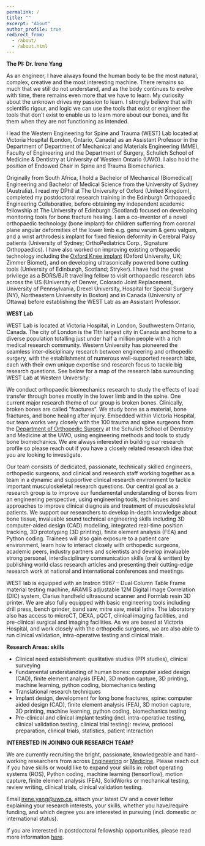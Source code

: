 ```yaml
---
permalink: /
title: ""
excerpt: "About"
author_profile: true
redirect_from: 
  - /about/
  - /about.html
---
```

**The PI: Dr. Irene Yang**

As an engineer, I have always found the human body to be the most natural, complex, creative and the most interesting machine. There remains so much that we still do not understand, and as the body continues to evolve with time, there remains even more that we have to learn. My curiosity about the unknown drives my passion to learn. I strongly believe that with scientific rigour, and logic we can use the tools that exist or engineer the tools that don't exist to enable us to learn more about our bones, and fix them when they are not functioning as intended.

I lead the Western Engineering for Spine and Trauma (WEST) Lab located at Victoria Hospital (London, Ontario, Canada) as an Assistant Professor in the Department of Department of Mechanical and Materials Engineering (MME), Faculty of Engineering and the Department of Surgery, Schulich School of Medicine & Dentistry at University of Western Ontario (UWO). I also hold the position of Endowed Chair in Spine and Trauma Biomechanics. 

Originally from South Africa, I hold a Bachelor of Mechanical (Biomedical) Engineering and Bachelor of Medical Science from the University of Sydney (Australia). I read my DPhil at The University of Oxford (United Kingdom), completed my postdoctoral research training in the Edinburgh Orthopaedic Engineering Collaborative, before obtaining my independent academic fellowship at The University of Edinburgh (Scotland) focused on developing monitoring tools for bone fracture healing. I am a co-inventor of a novel orthopaedic technology (bone implant) for children sufferring from coronal plane angular deformities of the lower limb e.g. genu varum & genu valgum, and a wrist arthrodesis implant for fixed flexion deformity in Cerebral Palsy patients (University of Sydney; OrthoPediatrics Corp., Signature Orthopaedics). I have also worked on improving existing orthopaedic technology including the [Oxford Knee implant](https://www.zimmerbiomet.com/en/products-and-solutions/specialties/knee/oxford-partial-knee.html) (Oxford University, UK; Zimmer Biomet), and on developing ultrasonically powered bone cutting tools (University of Edinburgh, Scotland; Stryker). I have had the great privilege as a BORS/BJR travelling fellow to visit orthopaedic research labs across the US (University of Denver, Colorado Joint Replacement, University of Pennsylvania, Drexel University, Hospital for Special Surgery (NY), Northeastern University in Boston) and in Canada (University of Ottawa) before establishing the WEST Lab as an Assistant Professor.

**WEST Lab**

WEST Lab is located at Victoria Hospital, in London, Southwestern Ontario, Canada. The city of London is the 11th largest city in Canada and home to a diverse population totalling just under half a million people with a rich medical research community. Western University has pioneered the seamless inter-disciplinary research between engineering and orthopedic surgery, with the establishment of numerous well-supported research labs, each with their own unique expertise snd research focus to tackle big research questions. See below for a map of the research labs surrounding WEST Lab at Western University:

We conduct orthopaedic biomechanics research to study the effects of load transfer through bones mostly in the lower limb and in the spine. One current major research theme of our group is broken bones. Clinically, broken bones are called "fractures". We study bone as a material, bone fractures, and bone healing after injury. Embedded within Victoria Hospital, our team works very closely with the 100 trauma and spine surgeons from the [Department of Orthopedic Surgery](https://www.schulich.uwo.ca/surgery//divisions/orthopaedic_surgery.html) at the Schulich School of Dentistry and Medicine at the UWO, using engineering methods and tools to study bone biomechanics. We are always interested in building our research profile so please reach out if you have a closely related research idea that you are looking to investigate.

Our team consists of dedicated, passionate, technically skilled engineers, orthopedic surgeons, and clinical and research staff working together as a team in a dynamic and supportive clinical research environment to tackle important musculoskeletal research questions. Our central goal as a research group is to improve our fundamental understanding of bones from an engineering perspective, using engineering tools, techniques and approaches to improve clinical diagnosis and treatment of musculoskeletal patients. We support our researchers to develop in-depth knowledge about bone tissue, invaluable sound technical engineering skills including 3D computer-aided design (CAD) modelling, integrated real-time position tracking, 3D prototyping (3D printing), finite element analysis (FEA) and Python coding. Trainees will also gain exposure to a patient care environment, learn how to interact closely with orthopedic surgeons, academic peers, industry partners and scientists and develop invaluable strong personal, interdisciplinary communication skills (oral & written) by publishing world class research articles and presenting their cutting-edge research work at national and international conferences and meetings.

WEST lab is equipped with an Instron 5967 – Dual Column Table Frame material testing machine, ARAMIS adjustable 12M Digital Image Correlation (DIC) system, Clarius handheld ultrasound scanner and Formlab resin 3D printer. We are also fully equipped with basic engineering tools including drill press, bench grinder, band saw, mitre saw, metal lathe. The laboratory also has access to microCT, DEXA, pQCT, clinical imaging facilities, and pre-clinical surgical and imaging facilities. As we are based at Victoria Hospital, and work closely with the orthopedic surgeons, we are also able to run clinical validation, intra-operative testing and clinical trials.

**Research Areas: skills**

- Clinical need establishment: qualitative studies (PPI studies), clinical surveying
- Fundamental understanding of human bones: computer aided design (CAD), finite element analysis (FEA), 3D motion capture, 3D printing, machine learning, python coding, biomechanics testing
- Translational research techniques
- Implant design, development for long bone fractures, spine: computer aided design (CAD), finite element analysis (FEA), 3D motion capture, 3D printing, machine learning, python coding, biomechanics testing
- Pre-clinical and clinical implant testing (incl. intra-operative testing, clinical validation testing, clinical trial testing): review, protocol preparation, clinical trials, statistics, patient interaction

**INTERESTED IN JOINING OUR RESEARCH TEAM?**

We are currently recruiting the bright, passionate, knowledgeable and hard-working researchers from across [Engineering](https://www.eng.uwo.ca/graduate/future-students/Graduate-Degree-Programs/index.html) or [Medicine](https://www.schulich.uwo.ca/gradstudies//future_students/programs/index.html). Please reach out if you have skills or would like to expand your skills in: robot operating systems (ROS), Python coding, machine learning (tensorflow), motion capture, finite element analysis (FEA), SolidWorks or mechanical testing, review writing, clinical trials, clinical validation testing. 

Email irene.yang@uwo.ca, attach your latest CV and a cover letter explaining your research interests, your skills, whether you have/require funding, and which degree you are interested in pursuing (incl. domestic or international status).

If you are interested in postdoctoral fellowship opportunities, please read more information [here](https://grad.uwo.ca/postdoctoral_services/external_opportunities/index.html).
